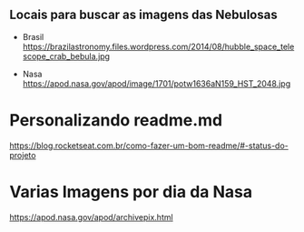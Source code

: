 ## Locais para buscar as imagens das Nebulosas
* Brasil
https://brazilastronomy.files.wordpress.com/2014/08/hubble_space_telescope_crab_bebula.jpg

* Nasa
https://apod.nasa.gov/apod/image/1701/potw1636aN159_HST_2048.jpg

# Personalizando readme.md
https://blog.rocketseat.com.br/como-fazer-um-bom-readme/#-status-do-projeto

# Varias Imagens por dia da Nasa
https://apod.nasa.gov/apod/archivepix.html





